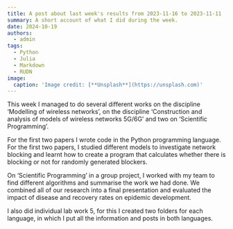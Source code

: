 ```yaml
---
title: A post about last week's results from 2023-11-16 to 2023-11-11
summary: A short account of what I did during the week.
date: 2024-10-19
authors:
  - admin
tags:
  - Python
  - Julia
  - Markdown
  - RUDN
image:
  caption: 'Image credit: [**Unsplash**](https://unsplash.com)'
---
```


This week I managed to do several different works on the discipline ‘Modelling of wireless networks’, on the discipline ‘Construction and analysis of models of wireless networks 5G/6G’ and two on ‘Scientific Programming’.

For the first two papers I wrote code in the Python programming language. For the first two papers, I studied different models to investigate network blocking and learnt how to create a program that calculates whether there is blocking or not for randomly generated blockers.

On ‘Scientific Programming’ in a group project, I worked with my team to find different algorithms and summarise the work we had done. We combined all of our research into a final presentation and evaluated the impact of disease and recovery rates on epidemic development.

I also did individual lab work 5, for this I created two folders for each language, in which I put all the information and posts in both languages.